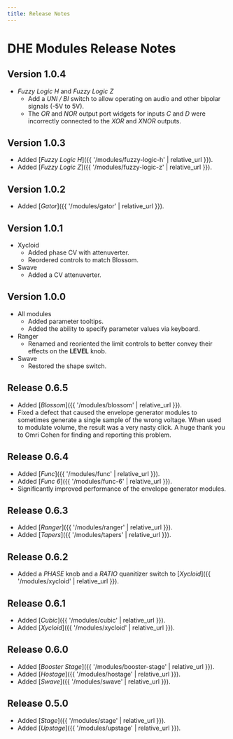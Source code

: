 ```yaml
---
title: Release Notes
---
```


# DHE Modules Release Notes

## Version 1.0.4

- _Fuzzy Logic H_ and  _Fuzzy Logic Z_
  - Add a _UNI / BI_ switch
    to allow operating
    on audio and other bipolar signals (-5V to 5V).
  - The _OR_ and _NOR_ output port widgets for inputs _C_ and _D_
    were incorrectly connected to the _XOR_ and _XNOR_ outputs.

## Version 1.0.3

- Added [_Fuzzy Logic H_]({{ '/modules/fuzzy-logic-h' | relative_url }}).
- Added [_Fuzzy Logic Z_]({{ '/modules/fuzzy-logic-z' | relative_url }}).

## Version 1.0.2

- Added [_Gator_]({{ '/modules/gator' | relative_url }}).

## Version 1.0.1

- Xycloid
  - Added phase CV with attenuverter.
  - Reordered controls to match Blossom.
- Swave
  - Added a CV attenuverter.

## Version 1.0.0

- All modules
  - Added parameter tooltips.
  - Added the ability to specify parameter values via keyboard.
- Ranger
  - Renamed and reoriented the limit controls to better convey their effects on the **LEVEL** knob.
- Swave
  - Restored the shape switch.

## Release 0.6.5

- Added [_Blossom_]({{ '/modules/blossom' | relative_url }}).
- Fixed a defect that caused the envelope generator modules
  to sometimes generate a single sample of the wrong voltage.
  When used to modulate volume,
  the result was a very nasty click.
  A huge thank you
  to Omri Cohen for finding and reporting this problem.

## Release 0.6.4

- Added [_Func_]({{ '/modules/func' | relative_url }}).
- Added [_Func 6_]({{ '/modules/func-6' | relative_url }}).
- Significantly improved performance of the envelope generator modules. 

## Release 0.6.3
- Added [_Ranger_]({{ '/modules/ranger' | relative_url }}).
- Added [_Tapers_]({{ '/modules/tapers' | relative_url }}).

## Release 0.6.2
- Added a _PHASE_ knob and a _RATIO_ quanitizer switch
  to [_Xycloid_]({{ '/modules/xycloid' | relative_url }}).

## Release 0.6.1
- Added [_Cubic_]({{ '/modules/cubic' | relative_url }}).
- Added [_Xycloid_]({{ '/modules/xycloid' | relative_url }}).

## Release 0.6.0
- Added [_Booster Stage_]({{ '/modules/booster-stage' | relative_url }}).
- Added [_Hostage_]({{ '/modules/hostage' | relative_url }}).
- Added [_Swave_]({{ '/modules/swave' | relative_url }}).

## Release 0.5.0
- Added [_Stage_]({{ '/modules/stage' | relative_url }}).
- Added [_Upstage_]({{ '/modules/upstage' | relative_url }}).
